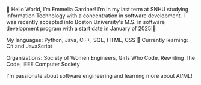  👋 Hello World, I’m Emmelia Gardner! 
I’m in my last term at SNHU studying Information Technology with a concentration in software development.
I was recently accepted into Boston University's M.S. in software development program with a start date in January of 2025!💜

My languages: Python, Java, C++, SQL, HTML, CSS 👾
Currently learning: C# and JavaScript 

Organizations: Society of Women Engineers, Girls Who Code, Rewriting The Code, IEEE Computer Society

I'm passionate about software engineering and learning more about AI/ML!
